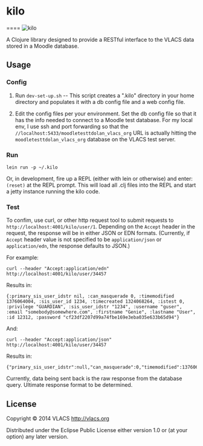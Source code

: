 # kilo
====
![kilo](http://www.navy.mil/navydata/communications/flags/kilo.gif)


A Clojure library designed to provide a RESTful interface to the VLACS data stored in a Moodle database.

## Usage

### Config

1. Run `dev-set-up.sh` -- This script creates a ".kilo" directory in your home directory and 
   populates it with a db config file and a web config file.

2. Edit the config files per your environment. Set the db config file so that it has the info 
   needed to connect to a Moodle test database. For my local env, I use ssh and port forwarding
   so that the `//localhost:5433/moodletesttdolan_vlacs_org` URL is actually hitting the `moodletesttdolan_vlacs_org`
   database on the VLACS test server.

### Run

```
lein run -p ~/.kilo
```

Or, in development, fire up a REPL (either with lein or otherwise) and enter:
`(reset)` at the REPL prompt. This will load all .clj files into the REPL and start a jetty instance running the kilo code.


### Test

To confim, use curl, or other http request tool to submit requests to `http://localhost:4001/kilo/user/1`.
Depending on the `Accept` header in the request, the response will be in either JSON or EDN formats.
(Currently, if `Accept` header value is not specified to be `application/json` or `application/edn`, the response
defaults to JSON.)

For example:

```
curl --header "Accept:application/edn" http://localhost:4001/kilo/user/34457 
```
Results in:

```
{:primary_sis_user_idstr nil, :can_masquerade 0, :timemodified 1376064004, :sis_user_id 1234, :timecreated 1324068264, :istest 0, :privilege "GUARDIAN", :sis_user_idstr "1234", :username "guser", :email "somebody@somewhere.com", :firstname "Genie", :lastname "User", :id 12312, :password "cf23df2207d99a74fbe169e3eba035e633b65d94"}
```

And:

```
curl --header "Accept:application/json" http://localhost:4001/kilo/user/34457
```

Results in:

```
{"primary_sis_user_idstr":null,"can_masquerade":0,"timemodified":1376064004,"sis_user_id":1234,"timecreated":1324068264,"istest":0,"privilege":"GUARDIAN","sis_user_idstr":"1234","username":"guser","email":"somebody@somewhere.com","firstname":"Genie","lastname":"User","id":12312,"password":"cf23df2207d99a74fbe169e3eba035e633b65d94"}
```

Currently, data being sent back is the raw response from the database query. Ultimate response format to be determined.

## License

Copyright © 2014 VLACS http://vlacs.org

Distributed under the Eclipse Public License either version 1.0 or (at
your option) any later version.
